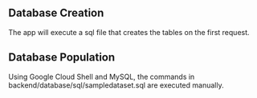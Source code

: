 ## Database Creation
The app will execute a sql file that creates the tables on the first request.

## Database Population
Using Google Cloud Shell and MySQL, the commands in backend/database/sql/sampledataset.sql are executed manually.
